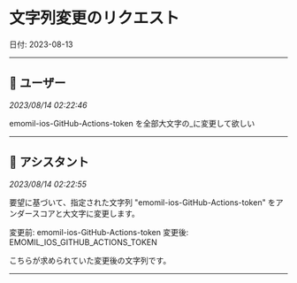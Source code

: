 # 文字列変更のリクエスト

日付: 2023-08-13

---

## 👤 ユーザー
*2023/08/14 02:22:46*

emomil-ios-GitHub-Actions-token を全部大文字の_に変更して欲しい

---

## 🤖 アシスタント
*2023/08/14 02:22:55*

要望に基づいて、指定された文字列 "emomil-ios-GitHub-Actions-token" をアンダースコアと大文字に変更します。

変更前: emomil-ios-GitHub-Actions-token
変更後: EMOMIL_IOS_GITHUB_ACTIONS_TOKEN

こちらが求められていた変更後の文字列です。

---
